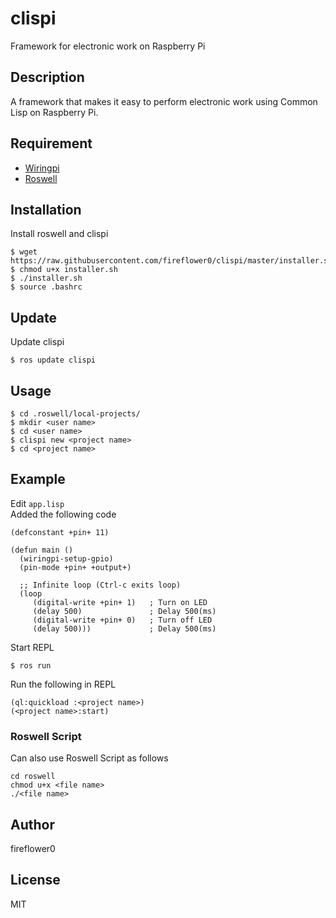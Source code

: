 # clispi

Framework for electronic work on Raspberry Pi

## Description

A framework that makes it easy to perform electronic work using Common Lisp on Raspberry Pi.

## Requirement

* [Wiringpi](http://wiringpi.com/)
* [Roswell](https://github.com/roswell/roswell)

## Installation

Install roswell and clispi

```
$ wget https://raw.githubusercontent.com/fireflower0/clispi/master/installer.sh
$ chmod u+x installer.sh
$ ./installer.sh
$ source .bashrc
```

## Update

Update clispi

```
$ ros update clispi
```

## Usage

```
$ cd .roswell/local-projects/
$ mkdir <user name>
$ cd <user name>
$ clispi new <project name>
$ cd <project name>
```

## Example

Edit `app.lisp`  
Added the following code

```
(defconstant +pin+ 11)

(defun main ()
  (wiringpi-setup-gpio)
  (pin-mode +pin+ +output+)

  ;; Infinite loop (Ctrl-c exits loop)
  (loop
     (digital-write +pin+ 1)   ; Turn on LED
     (delay 500)               ; Delay 500(ms)
     (digital-write +pin+ 0)   ; Turn off LED
     (delay 500)))             ; Delay 500(ms)
```

Start REPL

```
$ ros run
```

Run the following in REPL

```
(ql:quickload :<project name>)
(<project name>:start)
```

### Roswell Script

Can also use Roswell Script as follows

```
cd roswell
chmod u+x <file name>
./<file name>
```

## Author

fireflower0

## License

MIT
